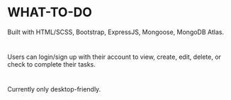 # WHAT-TO-DO
Built with HTML/SCSS, Bootstrap, ExpressJS, Mongoose, MongoDB Atlas.
#
Users can login/sign up with their account to view, create, edit, delete, or check to complete their tasks.
#
Currently only desktop-friendly.
